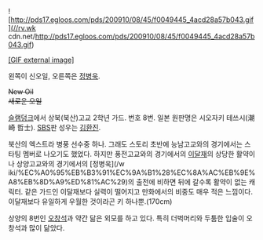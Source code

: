 ![http://pds17.egloos.com/pds/200910/08/45/f0049445_4acd28a57b043.gif](//rv.wk
cdn.net/http://pds17.egloos.com/pds/200910/08/45/f0049445_4acd28a57b043.gif)

[[GIF external
image]](http://pds17.egloos.com/pds/200910/08/45/f0049445_4acd28a57b043.gif)

  
왼쪽이 신오일, 오른쪽은 [정병욱](%EC%A0%95%EB%B3%91%EC%9A%B1%28%EC%8A%AC%EB%9E%A8%EB%8D%A9%ED%81%AC%29.md).

<del>New Oil</del>  
<del>새로운 오일</del>  

[슬램덩크](%EC%8A%AC%EB%9E%A8%EB%8D%A9%ED%81%AC.md)에서 상북(북산)고교 2학년 가드. 번호 8번.
일본 원판명은 시오자키 테쓰시(潮崎 哲士). [SBS](SBS.md)판 성우는
[김환진](%EA%B9%80%ED%99%98%EC%A7%84.md).

북산의 엑스트라 병풍 선수중 하나. 그래도 스토리 초반에 능남고교와의 경기에서는 스타팅 멤버로 나오기도 했었다. 하지만 풍전고교와의
경기에서의 [이달재](%EC%9D%B4%EB%8B%AC%EC%9E%AC.md)의 상당한 활약이나 상양고교와의 경기에서의 [정병욱](/w
iki/%EC%A0%95%EB%B3%91%EC%9A%B1%28%EC%8A%AC%EB%9E%A8%EB%8D%A9%ED%81%AC%29)의
출전에 비하면 뒤에 갈수록 활약이 없는 캐릭터. 같은 가드인 이달재보다 실력이 떨어지고 만화에서의 비중도 매우 적은 느낌이다. 이달재보다
유일하게 우월한 것이라곤 키 하나뿐.(170cm)

상양의 8번인 [오창석](%EC%98%A4%EC%B0%BD%EC%84%9D%28%EC%8A%AC%EB%9E%A8%EB%8D%A9%ED%81%AC%29.md)과 약간 닮은 외모를 하고 있다. 특히 더벅머리와 두툼한 입술이 오창석과 많이 닮았다.


